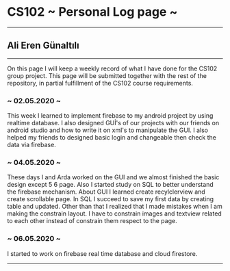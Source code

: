 # CS102 ~ Personal Log page ~
****
## Ali Eren Günaltılı
****

On this page I will keep a weekly record of what I have done for the CS102 group project. This page will be submitted together with the rest of the repository, in partial fulfillment of the CS102 course requirements.

### ~ 02.05.2020 ~
This week I learned to implement firebase to my android project by using realtime database. I also designed GUİ's of our projects with our friends on android studio and how to write it on xml's to manipulate the GUI. I also helped my friends to designed basic login and changeable then check the data via firebase.

### ~ 04.05.2020 ~
 These days I and Arda worked on the GUI and we almost finished the basic design except 5 6 page. Also I started study on SQL to better understand the firebase mechanism. About GUI I learned create recylclerview and create scrollable page. In SQL I succeed to save my first data by creating table and updated. Other than that I realized that I made mistakes when I am making the constrain layout. I have to constrain images and textview related to each other instead of constrain them respect to the page. 

### ~ 06.05.2020 ~
 I started to work on firebase real time database and cloud firestore. 
 

****
